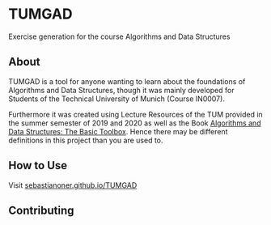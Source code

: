 # TUMGAD
Exercise generation for the course Algorithms and Data Structures
## About
TUMGAD is a tool for anyone wanting to learn about the foundations of Algorithms and Data Structures, though it 
was mainly developed for Students of the Technical University of Munich (Course IN0007).

Furthermore it was created using Lecture Resources of the TUM provided in the summer
semester of 2019 and 2020 as well as the Book [Algorithms and Data Structures: The Basic Toolbox](https://www.springer.com/gp/book/9783540779773).
Hence there may be different definitions in this project than you are used to.

## How to Use
Visit [sebastianoner.github.io/TUMGAD](https://sebastianoner.github.io/TUMGAD)
## Contributing
